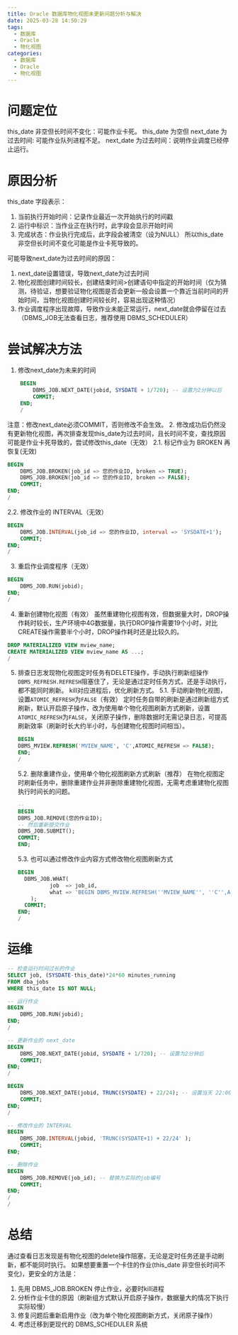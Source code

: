 ```yaml
---
title: Oracle 数据库物化视图未更新问题分析与解决
date: 2025-03-28 14:50:29
tags:
  - 数据库
  - Oracle
  - 物化视图
categories:
  - 数据库
  - Oracle
  - 物化视图
---
```

# 问题定位
this_date 非空但长时间不变化：可能作业卡死。
this_date 为空但 next_date 为过去时间: 可能作业队列进程不足。
next_date 为过去时间：说明作业调度已经停止运行。

# 原因分析
this_date 字段表示：
1. 当前执行开始时间：记录作业最近一次开始执行的时间戳
2. 运行中标识：当作业正在执行时，此字段会显示开始时间
3. 完成状态：作业执行完成后，此字段会被清空（设为NULL）
所以this_date 非空但长时间不变化可能是作业卡死导致的。
   
可能导致next_date为过去时间的原因：
1. next_date设置错误，导致next_date为过去时间
2. 物化视图创建时间较长，创建结束时间>创建语句中指定的开始时间（仅为猜测，待验证，想要验证物化视图是否会更新一般会设置一个靠近当前时间的开始时间，当物化视图创建时间较长时，容易出现这种情况）
3. 作业调度程序出现故障，导致作业未能正常运行，next_date就会停留在过去（DBMS_JOB无法查看日志，推荐使用 DBMS_SCHEDULER）

# 尝试解决方法
1. 修改next_date为未来的时间
```sql
    BEGIN
        DBMS_JOB.NEXT_DATE(jobid, SYSDATE + 1/720); -- 设置为2分钟以后
        COMMIT;
    END;
    /
```
注意：修改next_date必须COMMIT，否则修改不会生效。
2. 修改成功后仍然没有更新物化视图，再次排查发现this_date为过去时间，且长时间不变，查找原因可能是作业卡死导致的，尝试修改this_date（无效）
   2.1. 标记作业为 BROKEN 再恢复(无效)
   ```sql
   BEGIN
       DBMS_JOB.BROKEN(job_id => 您的作业ID, broken => TRUE);
       DBMS_JOB.BROKEN(job_id => 您的作业ID, broken => FALSE);
       COMMIT;
   END;
   /
   ```
   2.2. 修改作业的 INTERVAL（无效）
   ```sql
   BEGIN
       DBMS_JOB.INTERVAL(job_id => 您的作业ID, interval => 'SYSDATE+1');
       COMMIT;
   END;
   /
   ```

3. 重启作业调度程序（无效）
```sql
BEGIN
    DBMS_JOB.RUN(jobid);
END;
/
```
4. 重新创建物化视图（有效）
虽然重建物化视图有效，但数据量大时，DROP操作耗时较长，生产环境中4G数据量，执行DROP操作需要19个小时，对比CREATE操作需要半个小时，DROP操作耗时还是比较久的。
```sql
DROP MATERIALIZED VIEW mview_name;
CREATE MATERIALIZED VIEW mview_name AS ...;
/
```
5. 排查日志发现物化视图定时任务有DELETE操作，手动执行刷新组操作`DBMS_REFRESH.REFRESH`阻塞住了，无论是通过定时任务方式，还是手动执行，都不能同时刷新。
   kill对应进程后，优化刷新方式。
   5.1. 手动刷新物化视图，设置`ATOMIC_REFRESH`为`FALSE`（有效）
      定时任务自带的刷新是通过刷新组方式刷新，默认开启原子操作，改为使用单个物化视图刷新方式刷新，设置`ATOMIC_REFRESH`为`FALSE`，关闭原子操作，删除数据时无需记录日志，可提高刷新效率（刷新时长大约半小时，与创建物化视图时间相当）。
   ```sql
   BEGIN
   DBMS_MVIEW.REFRESH('MVIEW_NAME', 'C',ATOMIC_REFRESH => FALSE);
   END;
   /
   ```
   
   5.2. 删除重建作业，使用单个物化视图刷新方式刷新（推荐）
   在物化视图定时刷新任务中，删除重建作业并非删除重建物化视图，无需考虑重建物化视图执行时间长的问题。
   ```sql
   --
   BEGIN
   DBMS_JOB.REMOVE(您的作业ID);
   -- 然后重新提交作业
   DBMS_JOB.SUBMIT();
   COMMIT;
   END;
   ```
   5.3. 也可以通过修改作业内容方式修改物化视图刷新方式
   ```sql
   BEGIN
     DBMS_JOB.WHAT(
             job  => job_id,
             what => 'BEGIN DBMS_MVIEW.REFRESH(''MVIEW_NAME'', ''C'',ATOMIC_REFRESH => FALSE); END;'
       );
     COMMIT;
   END;
   /
   ```
# 运维

```sql
-- 检查运行时间过长的作业
SELECT job, (SYSDATE-this_date)*24*60 minutes_running
FROM dba_jobs 
WHERE this_date IS NOT NULL;

-- 运行作业
BEGIN
    DBMS_JOB.RUN(jobid);
END;
/

-- 更新作业的 next_date
BEGIN
    DBMS_JOB.NEXT_DATE(jobid, SYSDATE + 1/720); -- 设置为2分钟后
    COMMIT;
END;
/

BEGIN
    DBMS_JOB.NEXT_DATE(jobid, TRUNC(SYSDATE) + 22/24); -- 设置当天 22:00 执行
    COMMIT;
END;
/

-- 修改作业的 INTERVAL
BEGIN
    DBMS_JOB.INTERVAL(jobid, 'TRUNC(SYSDATE+1) + 22/24' );
    COMMIT;
END;

-- 删除作业
BEGIN
    DBMS_JOB.REMOVE(job_id); -- 替换为实际的job编号
    COMMIT;
END;
/
/
```

# 总结
通过查看日志发现是有物化视图的delete操作阻塞，无论是定时任务还是手动刷新，都不能同时执行。
如果想要重置一个卡住的作业(this_date 非空但长时间不变化)，更安全的方法是：
1. 先用 DBMS_JOB.BROKEN 停止作业，必要时kill进程
2. 分析作业卡住的原因（刷新组方式默认开启原子操作，数据量大的情况下执行实际较慢）
3. 修复问题后重新启用作业（改为单个物化视图刷新方式，关闭原子操作）
4. 考虑迁移到更现代的 DBMS_SCHEDULER 系统